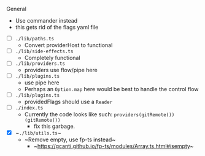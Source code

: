 General
* Use commander instead
* this gets rid of the flags yaml file

- [ ] `./lib/paths.ts`
  * Convert providerHost to functional
- [ ] `./lib/side-effects.ts`
  * Completely functional
- [ ] `./lib/providers.ts`
  * providers use flow/pipe here
- [ ] `./lib/plugins.ts`
  * use pipe here
  * Perhaps an `Option.map` here would be best to handle the control flow
- [ ] `./lib/plugins.ts`
  * providedFlags should use a `Reader`
- [ ] `./index.ts`
  * Currently the code looks like such: `providers(gitRemote())(gitRemote())`
    * fix this garbage.
- [x] ~`./lib/utils.ts`~
  * ~Remove empty, use fp-ts instead~
    - ~https://gcanti.github.io/fp-ts/modules/Array.ts.html#isempty~
